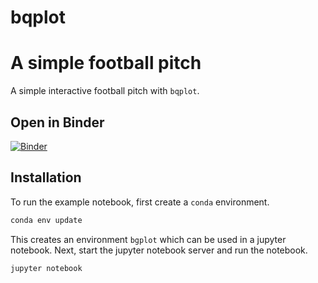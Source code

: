 # bqplot

# A simple football pitch
A simple interactive football pitch with `bqplot`. 

## Open in Binder
[![Binder](https://mybinder.org/badge_logo.svg)](https://mybinder.org/v2/gh/seidlr/bqplot-football-pitch/master?filepath=Pitch.ipynb)

## Installation
To run the example notebook, first create a `conda` environment.
```bash
conda env update
```
This creates an environment `bgplot` which can be used in a jupyter notebook.
Next, start the jupyter notebook server and run the notebook.
```bash
jupyter notebook
```
